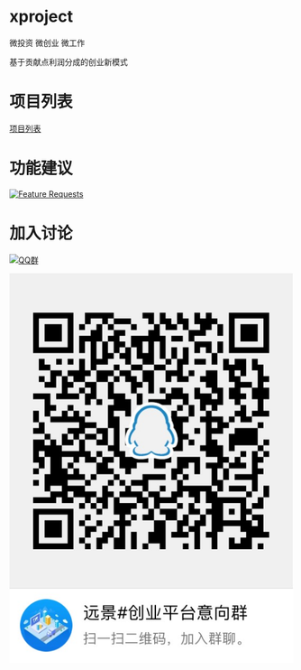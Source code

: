 # xproject
微投资 微创业 微工作

基于贡献点利润分成的创业新模式

# 项目列表
[项目列表](https://github.com/lotosbin/xproject/issues?utf8=%E2%9C%93&q=is%3Aissue+is%3Aopen+label%3Aproject)

# 功能建议
[![Feature Requests](http://feathub.com/lotosbin/xproject?format=svg)](http://feathub.com/lotosbin/xproject)



# 加入讨论

[![QQ群](https://pub.idqqimg.com/wpa/images/group.png)](//shang.qq.com/wpa/qunwpa?idkey=bc0439aaff482208d78c91804dc75d2ba38481383a54ff993db36075c58f06fe)

![扫码加群](./IMG_4122.JPG)
